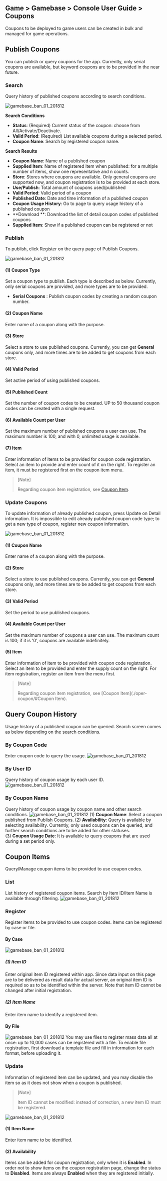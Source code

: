 ## Game > Gamebase > Console User Guide > Coupons

Coupons to be deployed to game users can be created in bulk and managed for game operations.  

## Publish Coupons
You can publish or query coupons for the app.
Currently, only serial coupons are available, but keyword coupons are to be provided in the near future.

### Search
Query history of published coupons according to search conditions.

![gamebase_ban_01_201812](http://static.toastoven.net/prod_gamebase/Operators_Guide/gamebase_coupon_01_201911.png)

**Search Conditions**

- **Status**: (Required) Current status of the coupon: choose from All/Activate/Deactivate.
- **Valid Period**: (Required) List available coupons during a selected period.
- **Coupon Name**: Search by registered coupon name.

**Search Results**

- **Coupon Name**: Name of a published coupon
- **Supplied Item**: Name of registered item when published: for a multiple number of items, show one representative and n counts.
- **Store**: Stores where coupons are available. Only general coupons are supported now, and coupon registration is to be provided at each store.
- **Use/Publish**: Total amount of coupons used/published
- **Valid Period**: Valid period of a coupon
- **Published Date**: Date and time information of a published coupon
- **Coupon Usage History**: Go to page to query usage history of a published coupon
- **Download **: Download the list of detail coupon codes of published coupons
- **Supplied Item**: Show if a published coupon can be registered or not

### Publish
To publish, click Register on the query page of Publish Coupons.

![gamebase_ban_01_201812](http://static.toastoven.net/prod_gamebase/Operators_Guide/gamebase_coupon_02_201911.png)

#### (1) Coupon Type
Set a coupon type to publish.
Each type is described as below.
Currently, only serial coupons are provided, and more types are to be provided.

- **Serial Coupons** : Publish coupon codes by creating a random coupon number.

#### (2) Coupon Name
Enter name of a coupon along with the purpose.

#### (3) Store
Select a store to use published coupons.
Currently, you can get **General** coupons only, and more times are to be added to get coupons from each store.

#### (4) Valid Period
Set active period of using published coupons.  

#### (5) Published Count
Set the number of coupon codes to be created.
UP to 50 thousand coupon codes can be created with a single request.

#### (6) Available Count per User
Set the maximum number of published coupons a user can use.
The maximum number is 100, and with 0, unlimited usage is available.

#### (7) Item
Enter information of items to be provided for coupon code registration.
Select an item to provide and enter count of it on the right.
To register an item, it must be registered first on the coupon item menu.


> [Note]
>
> Regarding coupon item registration, see [Coupon Item](./oper-coupon/#Coupon_Item).


### Update Coupons

To update information of already published coupon, press Update on Detail information.
It is impossible to edit already published coupon code type; to get a new type of coupon, register new coupon information.

![gamebase_ban_01_201812](http://static.toastoven.net/prod_gamebase/Operators_Guide/gamebase_coupon_03_201911.png)

#### (1) Coupon Name
Enter name of a coupon along with the purpose.

#### (2) Store
Select a store to use published coupons.
Currently, you can get **General** coupons only, and more times are to be added to get coupons from each store.  

#### (3) Valid Period
Set the period to use published coupons.

#### (4) Available Count per User
Set the maximum number of coupons a user can use.
The maximum count is 100; if it is '0', coupons are available indefinitely.

#### (5) Item
Enter information of item to be provided with coupon code registration.
Select an item to be provided and enter the supply count on the right.
For item registration, register an item from the menu first.


> [Note]
>
> Regarding coupon item registration, see [Coupon Item](./oper-coupon/#Coupon Item).

## Query Coupon History
Usage history of a published coupon can be queried.
Search screen comes as below depending on the search conditions.

### By Coupon Code
Enter coupon code to query the usage.
![gamebase_ban_01_201812](http://static.toastoven.net/prod_gamebase/Operators_Guide/gamebase_coupon_04_201911.png)

### By User ID
Query history of coupon usage by each user ID.
![gamebase_ban_01_201812](http://static.toastoven.net/prod_gamebase/Operators_Guide/gamebase_coupon_05_201911.png)

### By Coupon Name
Query history of coupon usage by coupon name and other search conditions.
![gamebase_ban_01_201812](http://static.toastoven.net/prod_gamebase/Operators_Guide/gamebase_coupon_06_201911.png)
(1) **Coupon Name**: Select a coupon published from Publish Coupons.
(2) **Availability**: Query is available by selecting availability. Currently, only used coupons can be queried, and further search conditions are to be added for other statuses.  
(3) **Coupon Usage Date**: It is available to query coupons that are used during a set period only.

## Coupon Items
Query/Manage coupon items to be provided to use coupon codes.  

### List
List history of registered coupon items.
Search by Item ID/Item Name is available through filtering.
![gamebase_ban_01_201812](http://static.toastoven.net/prod_gamebase/Operators_Guide/gamebase_coupon_07_201911.png)

### Register
Register items to be provided to use coupon codes.
Items can be registered by case or file.

#### By Case
![gamebase_ban_01_201812](http://static.toastoven.net/prod_gamebase/Operators_Guide/gamebase_coupon_08_201911.png)

##### (1) Item ID
Enter original item ID registered within app. Since data input on this page are to be delivered as result data for actual server, an original item ID is required so as to be identified within the server.
Note that item ID cannot be changed after initial registration.

##### (2) Item Name 
Enter item name to identify a registered item.

#### By File
![gamebase_ban_01_201812](http://static.toastoven.net/prod_gamebase/Operators_Guide/gamebase_coupon_09_201911.png)
You may use files to register mass data all at once: up to 10,000 cases can be registered with a file. To enable file registration, first download a template file and fill in information for each format, before uploading it.  

### Update
Information of registered item can be updated, and you may disable the item so as it does not show when a coupon is published.

> [Note]
>
> Item ID cannot be modified: instead of correction, a new item ID must be registered.

![gamebase_ban_01_201812](http://static.toastoven.net/prod_gamebase/Operators_Guide/gamebase_coupon_10_201911.png)

#### (1) Item Name
Enter item name to be identified.

#### (2) Availability
Items can be added for coupon registration, only when it is **Enabled**. In order not to show items on the coupon registration page, change the status to **Disabled**. Items are always **Enabled** when they are registered initially.
